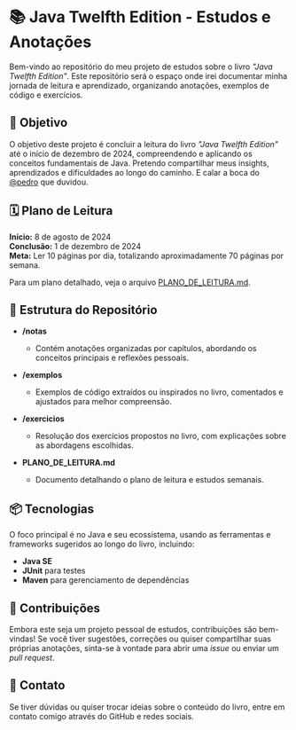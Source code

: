 # 📚 Java Twelfth Edition - Estudos e Anotações

Bem-vindo ao repositório do meu projeto de estudos sobre o livro *"Java Twelfth Edition"*. Este repositório será o espaço onde irei documentar minha jornada de leitura e aprendizado, organizando anotações, exemplos de código e exercícios.

## 🎯 Objetivo

O objetivo deste projeto é concluir a leitura do livro *"Java Twelfth Edition"* até o início de dezembro de 2024, compreendendo e aplicando os conceitos fundamentais de Java. Pretendo compartilhar meus insights, aprendizados e dificuldades ao longo do caminho.  E calar a boca do [@pedro](https://github.com/pedrohff) que duvidou.


## 🗓️ Plano de Leitura

**Início:** 8 de agosto de 2024  
**Conclusão:** 1 de dezembro de 2024  
**Meta:** Ler 10 páginas por dia, totalizando aproximadamente 70 páginas por semana.

Para um plano detalhado, veja o arquivo [PLANO_DE_LEITURA.md](PLANO_DE_LEITURA.md).

## 📝 Estrutura do Repositório

- **/notas**
  - Contém anotações organizadas por capítulos, abordando os conceitos principais e reflexões pessoais.
  
- **/exemplos**
  - Exemplos de código extraídos ou inspirados no livro, comentados e ajustados para melhor compreensão.

- **/exercicios**
  - Resolução dos exercícios propostos no livro, com explicações sobre as abordagens escolhidas.

- **PLANO_DE_LEITURA.md**
  - Documento detalhando o plano de leitura e estudos semanais.

## 📦 Tecnologias

O foco principal é no Java e seu ecossistema, usando as ferramentas e frameworks sugeridos ao longo do livro, incluindo:
- **Java SE**
- **JUnit** para testes
- **Maven** para gerenciamento de dependências

## 🤝 Contribuições

Embora este seja um projeto pessoal de estudos, contribuições são bem-vindas! Se você tiver sugestões, correções ou quiser compartilhar suas próprias anotações, sinta-se à vontade para abrir uma *issue* ou enviar um *pull request*.

## 📧 Contato

Se tiver dúvidas ou quiser trocar ideias sobre o conteúdo do livro, entre em contato comigo através do GitHub e redes sociais.


